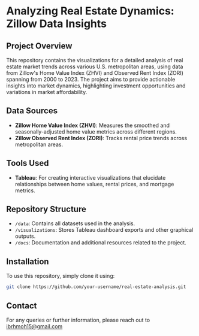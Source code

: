 # Analyzing Real Estate Dynamics: Zillow Data Insights

## Project Overview
This repository contains the visualizations for a detailed analysis of real estate market trends across various U.S. metropolitan areas, using data from Zillow's Home Value Index (ZHVI) and Observed Rent Index (ZORI) spanning from 2000 to 2023. The project aims to provide actionable insights into market dynamics, highlighting investment opportunities and variations in market affordability.

## Data Sources
- **Zillow Home Value Index (ZHVI)**: Measures the smoothed and seasonally-adjusted home value metrics across different regions.
- **Zillow Observed Rent Index (ZORI)**: Tracks rental price trends across metropolitan areas.

## Tools Used
- **Tableau**: For creating interactive visualizations that elucidate relationships between home values, rental prices, and mortgage metrics.

## Repository Structure
- `/data`: Contains all datasets used in the analysis.
- `/visualizations`: Stores Tableau dashboard exports and other graphical outputs.
- `/docs`: Documentation and additional resources related to the project.

## Installation
To use this repository, simply clone it using:
```bash
git clone https://github.com/your-username/real-estate-analysis.git
```
## Contact
For any queries or further information, please reach out to ibrhmoh15@gmail.com
